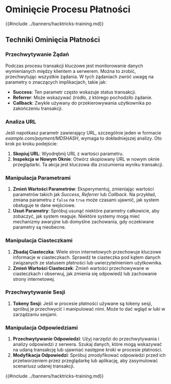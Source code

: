 # Ominięcie Procesu Płatności

{{#include ../banners/hacktricks-training.md}}

## Techniki Ominięcia Płatności

### Przechwytywanie Żądań

Podczas procesu transakcji kluczowe jest monitorowanie danych wymienianych między klientem a serwerem. Można to zrobić, przechwytując wszystkie żądania. W tych żądaniach zwróć uwagę na parametry o znaczących implikacjach, takie jak:

- **Success**: Ten parametr często wskazuje status transakcji.
- **Referrer**: Może wskazywać źródło, z którego pochodziło żądanie.
- **Callback**: Zwykle używany do przekierowywania użytkownika po zakończeniu transakcji.

### Analiza URL

Jeśli napotkasz parametr zawierający URL, szczególnie jeden w formacie _example.com/payment/MD5HASH_, wymaga to dokładniejszej analizy. Oto krok po kroku podejście:

1. **Skopiuj URL**: Wyodrębnij URL z wartości parametru.
2. **Inspekcja w Nowym Oknie**: Otwórz skopiowany URL w nowym oknie przeglądarki. Ta akcja jest kluczowa dla zrozumienia wyniku transakcji.

### Manipulacja Parametrami

1. **Zmień Wartości Parametrów**: Eksperymentuj, zmieniając wartości parametrów takich jak _Success_, _Referrer_ lub _Callback_. Na przykład, zmiana parametru z `false` na `true` może czasami ujawnić, jak system obsługuje te dane wejściowe.
2. **Usuń Parametry**: Spróbuj usunąć niektóre parametry całkowicie, aby zobaczyć, jak system reaguje. Niektóre systemy mogą mieć mechanizmy awaryjne lub domyślne zachowania, gdy oczekiwane parametry są nieobecne.

### Manipulacja Ciasteczkami

1. **Zbadaj Ciasteczka**: Wiele stron internetowych przechowuje kluczowe informacje w ciasteczkach. Sprawdź te ciasteczka pod kątem danych związanych ze statusem płatności lub uwierzytelnieniem użytkownika.
2. **Zmień Wartości Ciasteczek**: Zmień wartości przechowywane w ciasteczkach i obserwuj, jak zmienia się odpowiedź lub zachowanie strony internetowej.

### Przechwytywanie Sesji

1. **Tokeny Sesji**: Jeśli w procesie płatności używane są tokeny sesji, spróbuj je przechwycić i manipulować nimi. Może to dać wgląd w luki w zarządzaniu sesjami.

### Manipulacja Odpowiedziami

1. **Przechwytywanie Odpowiedzi**: Użyj narzędzi do przechwytywania i analizy odpowiedzi z serwera. Szukaj danych, które mogą wskazywać na udaną transakcję lub ujawniać następne kroki w procesie płatności.
2. **Modyfikacja Odpowiedzi**: Spróbuj zmodyfikować odpowiedzi przed ich przetworzeniem przez przeglądarkę lub aplikację, aby zasymulować scenariusz udanej transakcji.

{{#include ../banners/hacktricks-training.md}}
